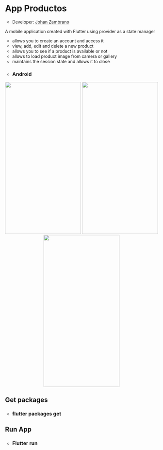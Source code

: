 <h1>App Productos</h1>
<ul>
  <li type="circle">Developer: <a href="https://www.linkedin.com/in/johan-zambrano-b537501bb/">Johan Zambrano</a></li>
</ul>

A mobile application created with Flutter using provider as a state manager

<ul>
  <li type="circle">allows you to create an account and access it</li>
  <li type="circle">view, add, edit and delete a new product</li>
  <li type="circle">allows you to see if a product is available or not</li>
  <li type="circle">allows to load product image from camera or gallery</li>
  <li type="circle">maintains the session state and allows it to close</li>
</ul>

<ul>
  <li type="circle"><h3>Android</h3></li>
</ul>

<p align="center">
<img src="https://user-images.githubusercontent.com/25967495/134773205-3bc994fa-fc16-483a-bee3-9f0bd4d41a62.jpg" width="250" height="500">
<img src="https://user-images.githubusercontent.com/25967495/134773209-0f0d7c87-75f2-433f-a136-c223a6223100.jpg" width="250" height="500">
<img src="https://user-images.githubusercontent.com/25967495/134773227-dbf97796-7657-4387-a869-d6904b0511ad.jpg" width="250" height="500">
</p>

<h2>Get packages</h2>
<ul>
  <li type="circle"><h3>flutter packages get</h3></li>
</ul>

<h2>Run App</h2>
<ul>
  <li type="circle"><h3>Flutter run</h3></li>
</ul>
